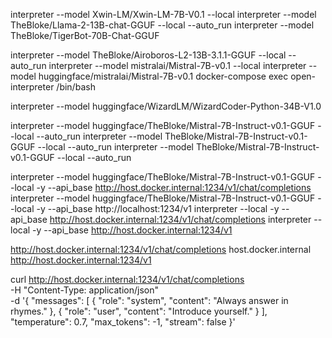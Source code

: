 interpreter --model Xwin-LM/Xwin-LM-7B-V0.1 --local
interpreter --model TheBloke/Llama-2-13B-chat-GGUF --local --auto_run
interpreter --model TheBloke/TigerBot-70B-Chat-GGUF


interpreter --model TheBloke/Airoboros-L2-13B-3.1.1-GGUF --local --auto_run
interpreter --model mistralai/Mistral-7B-v0.1 --local
interpreter --model huggingface/mistralai/Mistral-7B-v0.1
docker-compose exec open-interpreter /bin/bash

interpreter --model huggingface/WizardLM/WizardCoder-Python-34B-V1.0

interpreter --model huggingface/TheBloke/Mistral-7B-Instruct-v0.1-GGUF --local --auto_run
interpreter --model TheBloke/Mistral-7B-Instruct-v0.1-GGUF --local --auto_run
interpreter --model TheBloke/Mistral-7B-Instruct-v0.1-GGUF --local --auto_run

interpreter --model huggingface/TheBloke/Mistral-7B-Instruct-v0.1-GGUF --local -y --api_base http://host.docker.internal:1234/v1/chat/completions
interpreter --model huggingface/TheBloke/Mistral-7B-Instruct-v0.1-GGUF --local -y --api_base http://localhost:1234/v1
interpreter --local -y --api_base http://host.docker.internal:1234/v1/chat/completions
interpreter --local -y --api_base http://host.docker.internal:1234/v1

http://host.docker.internal:1234/v1/chat/completions
host.docker.internal 
http://host.docker.internal:1234/v1

curl http://host.docker.internal:1234/v1/chat/completions \
-H "Content-Type: application/json" \
-d '{ 
  "messages": [ 
    { "role": "system", "content": "Always answer in rhymes." },
    { "role": "user", "content": "Introduce yourself." }
  ], 
  "temperature": 0.7, 
  "max_tokens": -1,
  "stream": false
}'